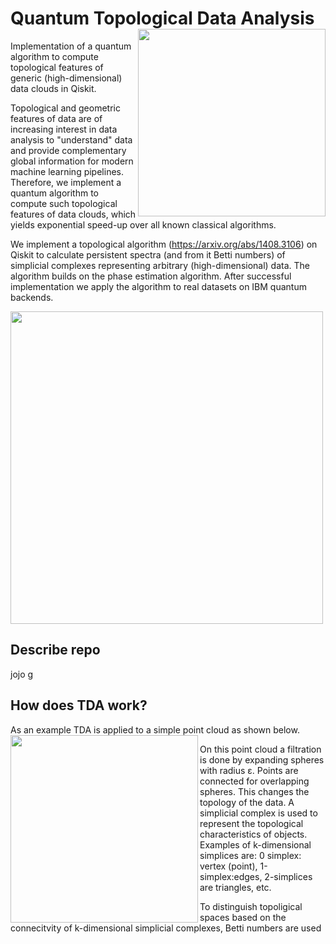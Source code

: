 # Quantum Topological Data Analysis <img width=300 align="right" src="https://user-images.githubusercontent.com/67575757/116423376-eba89780-a840-11eb-843d-00e75ad735bc.jpg">
Implementation of a quantum algorithm to compute topological features of generic (high-dimensional) data clouds in Qiskit.

Topological and geometric features of data are of increasing interest in data analysis to "understand" data and provide complementary global information for modern machine learning pipelines. Therefore, we implement a quantum algorithm to compute such topological features of data clouds, which yields exponential speed-up over all known classical algorithms.

We implement a topological algorithm (https://arxiv.org/abs/1408.3106) on Qiskit to calculate persistent spectra (and from it Betti numbers) of simplicial complexes representing arbitrary (high-dimensional) data. The algorithm builds on the phase estimation algorithm. After successful implementation we apply the algorithm to real datasets on IBM quantum backends. 

<img width=500 src="https://user-images.githubusercontent.com/67575757/119673446-a4abc300-be3b-11eb-9e98-e7a26e5fc358.png">

## Describe repo
jojo
g
## How does TDA work?
As an example TDA is applied to a simple point cloud as shown below.
<img width=300 align="left" src="https://user-images.githubusercontent.com/67575757/119681678-91e8bc80-be42-11eb-8af8-c75030be022f.png">

On this point cloud a filtration is done by expanding spheres with radius ε. Points are connected for overlapping spheres. This changes the topology of the data. A simplicial complex is used to represent the topological characteristics of objects. Examples of k-dimensional simplices are: 0 simplex: vertex (point), 1-simplex:edges, 2-simplices are triangles, etc.

To distinguish topoligical spaces based on the connecitvity of k-dimensional simplicial complexes, Betti numbers are used
